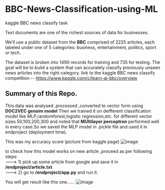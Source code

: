 # BBC-News-Classification-using-ML
kaggle BBC news classify task

Text documents are one of the richest sources of data for businesses.

We’ll use a public dataset from the **BBC** comprised of 2225 articles, each labeled under one of 5 categories: business, entertainment, politics, sport or tech.

The dataset is broken into 1490 records for training and 735 for testing. The goal will be to build a system that can accurately classify previously unseen news articles into the right category.
link to the kaggle BBC news classify competition --
https://www.kaggle.com/c/learn-ai-bbc/overview

## Summary of this Repo.
This data was analysed ,processed ,converted to vector form using **DOC2VEC gensim model**
Then we trained it on deifferent classification model like MLP,randomforest,logistic regression,etc. 
for different vector sizes 50,100,200,300 and noted that **MUltilayer perceptron** performed well in 
every case.So we saved the MLP model in .pickle file and used it in endproject (deployment time).

This was my accuracy score (picture from kaggle page)
![image](https://user-images.githubusercontent.com/56029669/145625084-fc0de96d-7c35-4f90-8a16-47be92b55b0c.png)


to check how this model works on new article ,proceed as per following steps:<br/>
---> 1)  pick up some article from google and save it in **/endproject/article.txt** <br/>
---> 2)  go to **/endproject/app.py** and run it.<br/>

You will get result like this one......
![image](https://user-images.githubusercontent.com/56029669/145579621-9015b88e-e0c5-4226-966a-47c1209ecae0.png)

